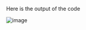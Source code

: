 Here is the output of the code

![image](https://github.com/user-attachments/assets/b52d1659-9c14-4197-bfbc-0c2bab664659)

